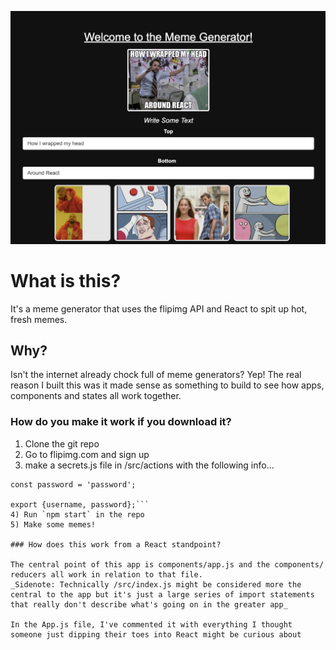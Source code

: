 ![alt text](https://github.com/haa-gg/React-Memes/blob/main/screenshots/app-screenshot.png?raw=true)
# What is this?

It's a meme generator that uses the flipimg API and React to spit up hot, fresh memes.

## Why?

Isn't the internet already chock full of meme generators? Yep! The real reason I built this was it made sense as something to build to see how apps, components and states all work together.

### How do you make it work if you download it?
1) Clone the git repo
2) Go to flipimg.com and sign up 
3) make a secrets.js file in /src/actions with the following info...
```const username = 'username';
const password = 'password';

export {username, password};```
4) Run `npm start` in the repo
5) Make some memes!

### How does this work from a React standpoint?

The central point of this app is components/app.js and the components/ reducers all work in relation to that file.
_Sidenote: Technically /src/index.js might be considered more the central to the app but it's just a large series of import statements that really don't describe what's going on in the greater app_

In the App.js file, I've commented it with everything I thought someone just dipping their toes into React might be curious about